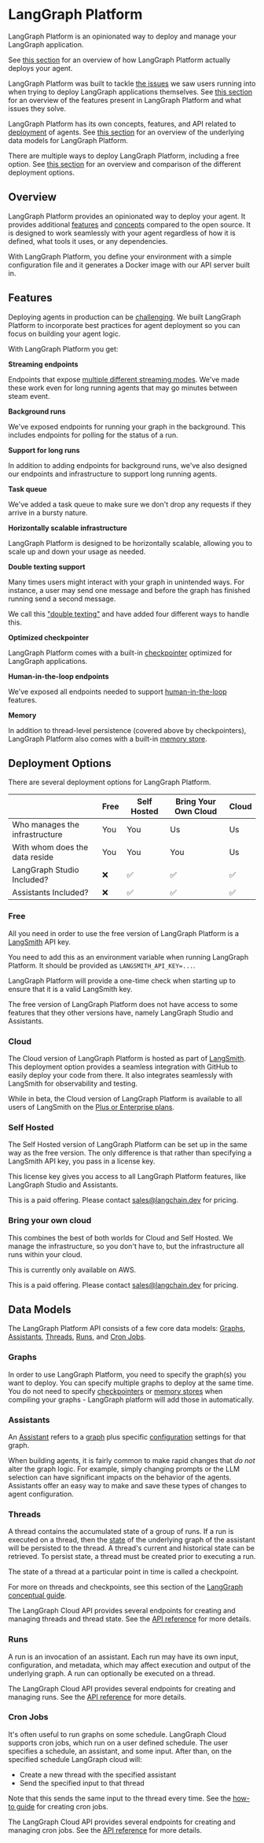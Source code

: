 # LangGraph Platform

LangGraph Platform is an opinionated way to deploy and manage your LangGraph application.

See [this section](#overview) for an overview of how LangGraph Platform actually deploys your agent.

LangGraph Platform was built to tackle [the issues](deployment.md) we saw users running into when trying to deploy LangGraph applications themselves. See [this section](#features) for an overview of the features present in LangGraph Platform and what issues they solve.

LangGraph Platform has its own concepts, features, and API related to [deployment](deployment.md) of agents. See [this section](#data-models) for an overview of the underlying data models for LangGraph Platform.

There are multiple ways to deploy LangGraph Platform, including a free option. See [this section](#deployment-options) for an overview and comparison of the different deployment options. 

## Overview

LangGraph Platform provides an opinionated way to deploy your agent.
It provides additional [features](#features) and [concepts](#data-models) compared to the open source.
It is designed to work seamlessly with your agent regardless of how it is defined, what tools it uses, or any dependencies.

With LangGraph Platform, you define your environment with a simple configuration file and it generates a Docker image with our API server built in.

## Features

Deploying agents in production can be [challenging](deployment.md).
We built LangGraph Platform to incorporate best practices for agent deployment so you can focus on building your agent logic.

With LangGraph Platform you get:

**Streaming endpoints**

Endpoints that expose [multiple different streaming modes](streaming.md). We've made these work even for long running agents that may go minutes between steam event.

**Background runs**

We've exposed endpoints for running your graph in the background.
This includes endpoints for polling for the status of a run.

**Support for long runs**

In addition to adding endpoints for background runs, we've also designed our endpoints and infrastructure to support long running agents.

**Task queue**

We've added a task queue to make sure we don't drop any requests if they arrive in a bursty nature.

**Horizontally scalable infrastructure**

LangGraph Platform is designed to be horizontally scalable, allowing you to scale up and down your usage as needed.

**Double texting support**

Many times users might interact with your graph in unintended ways. For instance, a user may send one message and before the graph has finished running send a second message.

We call this ["double texting"](double_texting.md) and have added four different ways to handle this.

**Optimized checkpointer**

LangGraph Platform comes with a built-in [checkpointer](persistence.md#checkpoints) optimized for LangGraph applications.


**Human-in-the-loop endpoints**

We've exposed all endpoints needed to support [human-in-the-loop](human_in_the_loop.md) features.


**Memory**

In addition to thread-level persistence (covered above by checkpointers), LangGraph Platform also comes with a built-in [memory store](persistence.md#memory-store).


## Deployment Options

There are several deployment options for LangGraph Platform.

|                                | Free | Self Hosted | Bring Your Own Cloud | Cloud |
|--------------------------------|------|-------------|----------------------|-------|
| Who manages the infrastructure | You  | You         | Us                   | Us    |
| With whom does the data reside | You  | You         | You                  | Us    |
| LangGraph Studio Included?     | ❌    | ✅           | ✅                    | ✅     |
| Assistants Included?           | ❌    | ✅           | ✅                    | ✅     |


### Free

All you need in order to use the free version of LangGraph Platform is a [LangSmith](https://smith.langchain.com/) API key.

You need to add this as an environment variable when running LangGraph Platform. It should be provided as `LANGSMITH_API_KEY=...`.

LangGraph Platform will provide a one-time check when starting up to ensure that it is a valid LangSmith key.

The free version of LangGraph Platform does not have access to some features that they other versions have, namely LangGraph Studio and Assistants.


### Cloud

The Cloud version of LangGraph Platform is hosted as part of [LangSmith](https://smith.langchain.com/).
This deployment option provides a seamless integration with GitHub to easily deploy your code from there.
It also integrates seamlessly with LangSmith for observability and testing.

While in beta, the Cloud version of LangGraph Platform is available to all users of LangSmith on the [Plus or Enterprise plans](https://docs.smith.langchain.com/administration/pricing).

### Self Hosted

The Self Hosted version of LangGraph Platform can be set up in the same way as the free version.
The only difference is that rather than specifying a LangSmith API key, you pass in a license key.

This license key gives you access to all LangGraph Platform features, like LangGraph Studio and Assistants.

This is a paid offering. Please contact sales@langchain.dev for pricing.

### Bring your own cloud

This combines the best of both worlds for Cloud and Self Hosted.
We manage the infrastructure, so you don't have to, but the infrastructure all runs within your cloud.

This is currently only available on AWS.

This is a paid offering. Please contact sales@langchain.dev for pricing.

## Data Models

The LangGraph Platform API consists of a few core data models: [Graphs](#graphs), [Assistants](#assistants), [Threads](#threads), [Runs](#runs), and [Cron Jobs](#cron-jobs).


### Graphs

In order to use LangGraph Platform, you need to specify the graph(s) you want to deploy.
You can specify multiple graphs to deploy at the same time.
You do not need to specify [checkpointers](persistence.md#checkpoints) or [memory stores](persistence.md#memory-store) when compiling your graphs - LangGraph platform will add those in automatically.

### Assistants

An [Assistant](assistants.md) refers to a [graph](#graphs) plus specific [configuration](low_level.md#configuration) settings for that graph.


When building agents, it is fairly common to make rapid changes that *do not* alter the graph logic. For example, simply changing prompts or the LLM selection can have significant impacts on the behavior of the agents. Assistants offer an easy way to make and save these types of changes to agent configuration. 

### Threads

A thread contains the accumulated state of a group of runs. If a run is executed on a thread, then the [state](low_level.md#state) of the underlying graph of the assistant will be persisted to the thread. A thread's current and historical state can be retrieved. To persist state, a thread must be created prior to executing a run.

The state of a thread at a particular point in time is called a checkpoint.

For more on threads and checkpoints, see this section of the [LangGraph conceptual guide](low_level.md#persistence).

The LangGraph Cloud API provides several endpoints for creating and managing threads and thread state. See the [API reference](../reference/api/api_ref.html#tag/threadscreate) for more details.

### Runs

A run is an invocation of an assistant. Each run may have its own input, configuration, and metadata, which may affect execution and output of the underlying graph. A run can optionally be executed on a thread.

The LangGraph Cloud API provides several endpoints for creating and managing runs. See the [API reference](../reference/api/api_ref.html#tag/runscreate) for more details.


### Cron Jobs

It's often useful to run graphs on some schedule. LangGraph Cloud supports cron jobs, which run on a user defined schedule. The user specifies a schedule, an assistant, and some input. After than, on the specified schedule LangGraph cloud will:

- Create a new thread with the specified assistant
- Send the specified input to that thread

Note that this sends the same input to the thread every time. See the [how-to guide](../cloud/how-tos/cron_jobs.md) for creating cron jobs.

The LangGraph Cloud API provides several endpoints for creating and managing cron jobs. See the [API reference](../reference/api/api_ref.html#tag/runscreate/POST/threads/{thread_id}/runs/crons) for more details.
